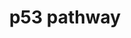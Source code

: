---
annotations:
- id: PW:0000718
  parent: regulatory pathway
  type: Pathway Ontology
  value: p53 signaling pathway
authors:
- Kevinhermans1987
- MartijnVanIersel
- Khanspers
- MaintBot
- Ddigles
- Mkutmon
citedin:
- link: PMC7645421
description: p53 (also known as protein 53 or tumor protein 53), is a transcription
  factor which in humans is encoded by the TP53 gene. p53 is important in multicellular
  organisms, where it regulates the cell cycle and thus functions as a tumor suppressor
  that is involved in preventing cancer. As such, p53 has been described as "the guardian
  of the genome," "the guardian angel gene," and the "master watchman," referring
  to its role in conserving stability by preventing genome mutation.
last-edited: 2016-10-06
organisms:
- Rattus norvegicus
redirect_from:
- /index.php/Pathway:WP655
- /instance/WP655
- /instance/WP655_rr89792
revision: r89792
schema-jsonld:
- '@context': https://schema.org/
  '@id': https://wikipathways.github.io/pathways/WP655.html
  '@type': Dataset
  creator:
    '@type': Organization
    name: WikiPathways
  description: p53 (also known as protein 53 or tumor protein 53), is a transcription
    factor which in humans is encoded by the TP53 gene. p53 is important in multicellular
    organisms, where it regulates the cell cycle and thus functions as a tumor suppressor
    that is involved in preventing cancer. As such, p53 has been described as "the
    guardian of the genome," "the guardian angel gene," and the "master watchman,"
    referring to its role in conserving stability by preventing genome mutation.
  keywords:
  - 14-3-3-σ
  - ATR
  - Adgrb1
  - Apaf-1
  - Atm
  - B99
  - Bax
  - Bid
  - Casp3
  - Casp8
  - Casp9
  - Cdc2a
  - Cdk2
  - Cdk4/6
  - Chek1
  - Chek2
  - Cyclin B
  - Cyclin E
  - Cyclin G
  - CytC
  - Fas
  - Gadd45a
  - IGF-BP3
  - Igf1
  - KAI
  - Maspin
  - Mdm-X
  - Mdm2
  - Noxa
  - PAG608
  - PAI
  - PERP
  - PIRH-2
  - Pigs
  - Pten
  - Rprm
  - Sestrins
  - Siah
  - Siah1a
  - Tsc2
  - Wip1
  - p14ARF
  - p21
  - p53
  - p53R2
  - p73
  - scotin
  license: CC0
  name: p53 pathway
seo: CreativeWork
title: p53 pathway
wpid: WP655
---